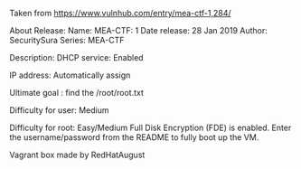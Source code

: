 Taken from https://www.vulnhub.com/entry/mea-ctf-1,284/ 

About Release:
    Name: MEA-CTF: 1
    Date release: 28 Jan 2019
    Author: SecuritySura
    Series: MEA-CTF

Description:
DHCP service: Enabled

IP address: Automatically assign

Ultimate goal : find the /root/root.txt

Difficulty for user: Medium

Difficulty for root: Easy/Medium
Full Disk Encryption (FDE) is enabled. Enter the username/password from the README to fully boot up the VM.

Vagrant box made by RedHatAugust
